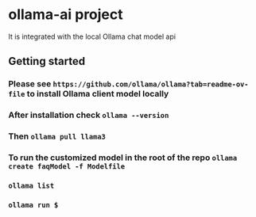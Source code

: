# ollama-ai project
It is integrated with the local Ollama chat model api

## Getting started

### Please see `https://github.com/ollama/ollama?tab=readme-ov-file` to install Ollama client model locally
### After installation check `ollama --version`
### Then `ollama pull llama3`
### To run the customized model in the root of the repo `ollama create faqModel -f Modelfile`
### `ollama list`
### `ollama run $`



